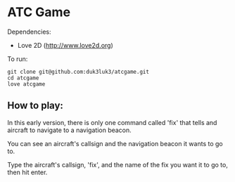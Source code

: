 ATC Game
========

Dependencies:
* Love 2D (http://www.love2d.org)

To run:

    git clone git@github.com:duk3luk3/atcgame.git
    cd atcgame
    love atcgame

## How to play:

In this early version, there is only one command called 'fix' that tells
and aircraft to navigate to a navigation beacon.

You can see an aircraft's callsign and the navigation beacon it wants to go to.

Type the aircraft's callsign, 'fix', and the name of the fix you want it to go
to, then hit enter.
